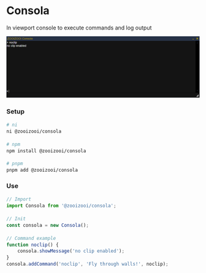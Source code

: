 # Consola
In viewport console to execute commands and log output

![Consola](./consola.png)

### Setup
```bash
# ni
ni @zooizooi/consola

# npm
npm install @zooizooi/consola

# pnpm
pnpm add @zooizooi/consola
```

### Use
```js
// Import
import Consola from '@zooizooi/consola';

// Init
const consola = new Consola();

// Command example
function noclip() {
    consola.showMessage('no clip enabled');
}
consola.addCommand('noclip', 'Fly through walls!', noclip);
```